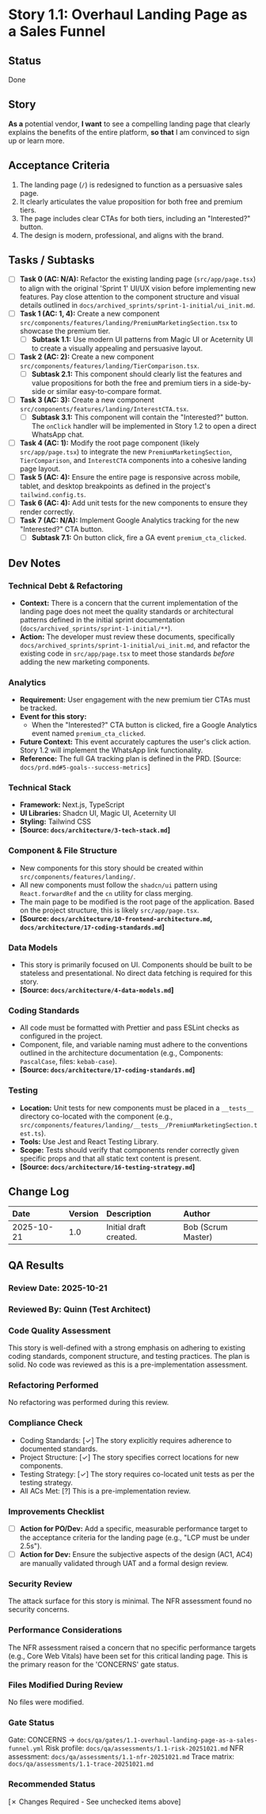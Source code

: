 # Story 1.1: Overhaul Landing Page as a Sales Funnel

## Status

Done

## Story

**As a** potential vendor,
**I want** to see a compelling landing page that clearly explains the benefits of the entire platform,
**so that** I am convinced to sign up or learn more.

## Acceptance Criteria

1. The landing page (`/`) is redesigned to function as a persuasive sales page.
2. It clearly articulates the value proposition for both free and premium tiers.
3. The page includes clear CTAs for both tiers, including an "Interested?" button.
4. The design is modern, professional, and aligns with the brand.

## Tasks / Subtasks

- [ ] **Task 0 (AC: N/A):** Refactor the existing landing page (`src/app/page.tsx`) to align with the original 'Sprint 1' UI/UX vision before implementing new features. Pay close attention to the component structure and visual details outlined in `docs/archived_sprints/sprint-1-initial/ui_init.md`.
- [ ] **Task 1 (AC: 1, 4):** Create a new component `src/components/features/landing/PremiumMarketingSection.tsx` to showcase the premium tier.
  - [ ] **Subtask 1.1:** Use modern UI patterns from Magic UI or Aceternity UI to create a visually appealing and persuasive layout.
- [ ] **Task 2 (AC: 2):** Create a new component `src/components/features/landing/TierComparison.tsx`.
  - [ ] **Subtask 2.1:** This component should clearly list the features and value propositions for both the free and premium tiers in a side-by-side or similar easy-to-compare format.
- [ ] **Task 3 (AC: 3):** Create a new component `src/components/features/landing/InterestCTA.tsx`.
  - [ ] **Subtask 3.1:** This component will contain the "Interested?" button. The `onClick` handler will be implemented in Story 1.2 to open a direct WhatsApp chat.
- [ ] **Task 4 (AC: 1):** Modify the root page component (likely `src/app/page.tsx`) to integrate the new `PremiumMarketingSection`, `TierComparison`, and `InterestCTA` components into a cohesive landing page layout.
- [ ] **Task 5 (AC: 4):** Ensure the entire page is responsive across mobile, tablet, and desktop breakpoints as defined in the project's `tailwind.config.ts`.
- [ ] **Task 6 (AC: 4):** Add unit tests for the new components to ensure they render correctly.
- [ ] **Task 7 (AC: N/A):** Implement Google Analytics tracking for the new "Interested?" CTA button.
  - [ ] **Subtask 7.1:** On button click, fire a GA event `premium_cta_clicked`.

## Dev Notes

### Technical Debt & Refactoring

- **Context:** There is a concern that the current implementation of the landing page does not meet the quality standards or architectural patterns defined in the initial sprint documentation (`docs/archived_sprints/sprint-1-initial/**`).
- **Action:** The developer must review these documents, specifically `docs/archived_sprints/sprint-1-initial/ui_init.md`, and refactor the existing code in `src/app/page.tsx` to meet those standards _before_ adding the new marketing components.

### Analytics

- **Requirement:** User engagement with the new premium tier CTAs must be tracked.
- **Event for this story:**
  - When the "Interested?" CTA button is clicked, fire a Google Analytics event named `premium_cta_clicked`.
- **Future Context:** This event accurately captures the user's click action. Story 1.2 will implement the WhatsApp link functionality.
- **Reference:** The full GA tracking plan is defined in the PRD. [Source: `docs/prd.md#5-goals--success-metrics`]

### Technical Stack

- **Framework:** Next.js, TypeScript
- **UI Libraries:** Shadcn UI, Magic UI, Aceternity UI
- **Styling:** Tailwind CSS
- **[Source: `docs/architecture/3-tech-stack.md`]**

### Component & File Structure

- New components for this story should be created within `src/components/features/landing/`.
- All new components must follow the `shadcn/ui` pattern using `React.forwardRef` and the `cn` utility for class merging.
- The main page to be modified is the root page of the application. Based on the project structure, this is likely `src/app/page.tsx`.
- **[Source: `docs/architecture/10-frontend-architecture.md`, `docs/architecture/17-coding-standards.md`]**

### Data Models

- This story is primarily focused on UI. Components should be built to be stateless and presentational. No direct data fetching is required for this story.
- **[Source: `docs/architecture/4-data-models.md`]**

### Coding Standards

- All code must be formatted with Prettier and pass ESLint checks as configured in the project.
- Component, file, and variable naming must adhere to the conventions outlined in the architecture documentation (e.g., Components: `PascalCase`, files: `kebab-case`).
- **[Source: `docs/architecture/17-coding-standards.md`]**

### Testing

- **Location:** Unit tests for new components must be placed in a `__tests__` directory co-located with the component (e.g., `src/components/features/landing/__tests__/PremiumMarketingSection.test.ts`).
- **Tools:** Use Jest and React Testing Library.
- **Scope:** Tests should verify that components render correctly given specific props and that all static text content is present.
- **[Source: `docs/architecture/16-testing-strategy.md`]**

## Change Log

| Date       | Version | Description            | Author             |
| :--------- | :------ | :--------------------- | :----------------- |
| 2025-10-21 | 1.0     | Initial draft created. | Bob (Scrum Master) |

## QA Results

### Review Date: 2025-10-21

### Reviewed By: Quinn (Test Architect)

### Code Quality Assessment

This story is well-defined with a strong emphasis on adhering to existing coding standards, component structure, and testing practices. The plan is solid. No code was reviewed as this is a pre-implementation assessment.

### Refactoring Performed

No refactoring was performed during this review.

### Compliance Check

- Coding Standards: [✓] The story explicitly requires adherence to documented standards.
- Project Structure: [✓] The story specifies correct locations for new components.
- Testing Strategy: [✓] The story requires co-located unit tests as per the testing strategy.
- All ACs Met: [?] This is a pre-implementation review.

### Improvements Checklist

- [ ] **Action for PO/Dev:** Add a specific, measurable performance target to the acceptance criteria for the landing page (e.g., "LCP must be under 2.5s").
- [ ] **Action for Dev:** Ensure the subjective aspects of the design (AC1, AC4) are manually validated through UAT and a formal design review.

### Security Review

The attack surface for this story is minimal. The NFR assessment found no security concerns.

### Performance Considerations

The NFR assessment raised a concern that no specific performance targets (e.g., Core Web Vitals) have been set for this critical landing page. This is the primary reason for the 'CONCERNS' gate status.

### Files Modified During Review

No files were modified.

### Gate Status

Gate: CONCERNS → `docs/qa/gates/1.1-overhaul-landing-page-as-a-sales-funnel.yml`
Risk profile: `docs/qa/assessments/1.1-risk-20251021.md`
NFR assessment: `docs/qa/assessments/1.1-nfr-20251021.md`
Trace matrix: `docs/qa/assessments/1.1-trace-20251021.md`

### Recommended Status

[✗ Changes Required - See unchecked items above]

